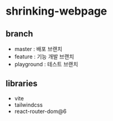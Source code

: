 # shrinking-webpage

## branch

* master : 배포 브랜치
* feature : 기능 개발 브랜치
* playground : 테스트 브랜치 

## libraries
* vite
* tailwindcss
* react-router-dom@6
